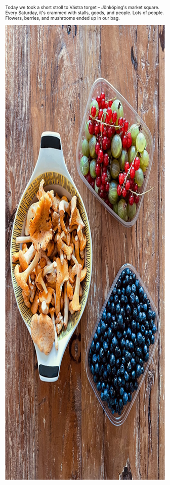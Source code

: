 ---
---

Today we took a short stroll to Västra torget – Jönköping's market square. Every Saturday, it's crammed with stalls, goods, and people. Lots of people. Flowers, berries, and mushrooms ended up in our bag.

<img src="/images/market-square-haul.jpg" alt="Containers on a wooden table. Filled with chanterelles, gooseberries, redcurrants, and blueberries." width="1080" height="1440" />
